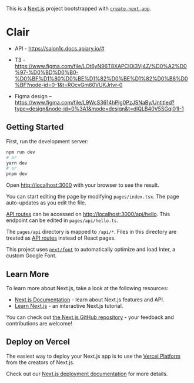 This is a [Next.js](https://nextjs.org/) project bootstrapped
with [`create-next-app`](https://github.com/vercel/next.js/tree/canary/packages/create-next-app).

# Clair

- API - https://salon1c.docs.apiary.io/#
- ТЗ - https://www.figma.com/file/LOt6yN96T8XAPClOi3Vj4Z/%D0%A2%D0%97-%D0%BD%D0%B0-%D0%BF%D1%80%D0%BE%D1%82%D0%BE%D1%82%D0%B8%D0%BF?node-id=0-1&t=ROcvGm60VUKJrlvr-0
  
- Figma design – https://www.figma.com/file/L9WcS3614hPIg0PzJSNaBy/Untitled?type=design&node-id=0%3A1&mode=design&t=dlQLB40V5SGqi01I-1

## Getting Started

First, run the development server:

```bash
npm run dev
# or
yarn dev
# or
pnpm dev
```

Open [http://localhost:3000](http://localhost:3000) with your browser to see the result.

You can start editing the page by modifying `pages/index.tsx`. The page auto-updates as you edit the file.

[API routes](https://nextjs.org/docs/api-routes/introduction) can be accessed
on [http://localhost:3000/api/hello](http://localhost:3000/api/hello). This endpoint can be edited
in `pages/api/hello.ts`.

The `pages/api` directory is mapped to `/api/*`. Files in this directory are treated
as [API routes](https://nextjs.org/docs/api-routes/introduction) instead of React pages.

This project uses [`next/font`](https://nextjs.org/docs/basic-features/font-optimization) to automatically optimize and
load Inter, a custom Google Font.

## Learn More

To learn more about Next.js, take a look at the following resources:

- [Next.js Documentation](https://nextjs.org/docs) - learn about Next.js features and API.
- [Learn Next.js](https://nextjs.org/learn) - an interactive Next.js tutorial.

You can check out [the Next.js GitHub repository](https://github.com/vercel/next.js/) - your feedback and contributions
are welcome!

## Deploy on Vercel

The easiest way to deploy your Next.js app is to use
the [Vercel Platform](https://vercel.com/new?utm_medium=default-template&filter=next.js&utm_source=create-next-app&utm_campaign=create-next-app-readme)
from the creators of Next.js.

Check out our [Next.js deployment documentation](https://nextjs.org/docs/deployment) for more details.
